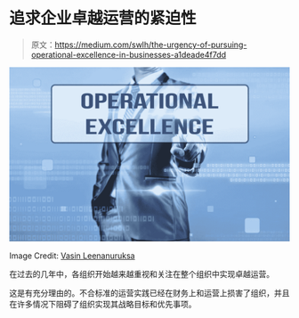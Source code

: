 # 追求企业卓越运营的紧迫性

> 原文：<https://medium.com/swlh/the-urgency-of-pursuing-operational-excellence-in-businesses-a1deade4f7dd>

![](img/9f6bdcd3f4d29ca7269c868485b30e7c.png)

Image Credit: [Vasin Leenanuruksa](https://www.123rf.com/profile_stnazkul)

在过去的几年中，各组织开始越来越重视和关注在整个组织中实现卓越运营。

这是有充分理由的。不合标准的运营实践已经在财务上和运营上损害了组织，并且在许多情况下阻碍了组织实现其战略目标和优先事项。